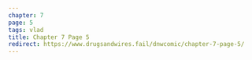 ```yaml
---
chapter: 7
page: 5
tags: vlad
title: Chapter 7 Page 5
redirect: https://www.drugsandwires.fail/dnwcomic/chapter-7-page-5/
---
```

